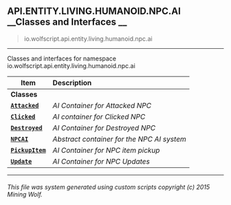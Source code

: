 ## API.ENTITY.LIVING.HUMANOID.NPC.AI __Classes and Interfaces __

>io.wolfscript.api.entity.living.humanoid.npc.ai

---

Classes and interfaces for namespace io.wolfscript.api.entity.living.humanoid.npc.ai

Item | Description   
--- | :--- 
__Classes__|
__[`Attacked`](Attacked.md)__ | _AI Container for Attacked NPC_ 
__[`Clicked`](Clicked.md)__ | _AI container for Clicked NPC_ 
__[`Destroyed`](Destroyed.md)__ | _AI Container for Destroyed NPC_ 
__[`NPCAI`](NPCAI.md)__ | _Abstract container for the NPC AI system_ 
__[`PickupItem`](PickupItem.md)__ | _AI Container for NPC item pickup_ 
__[`Update`](Update.md)__ | _AI Container for NPC Updates_ 



---



###### This file was system generated using custom scripts copyright (c) 2015 Mining Wolf.
	

